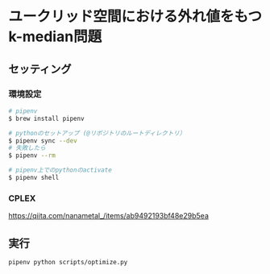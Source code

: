 # ユークリッド空間における外れ値をもつk-median問題

## セッティング

### 環境設定
```bash
# pipenv
$ brew install pipenv

# pythonのセットアップ (@リポジトリのルートディレクトリ）
$ pipenv sync --dev
# 失敗したら
$ pipenv --rm

# pipenv上でのpythonのactivate
$ pipenv shell
```

### CPLEX

https://qiita.com/nanametal_/items/ab9492193bf48e29b5ea



## 実行

```bash
pipenv python scripts/optimize.py
```
